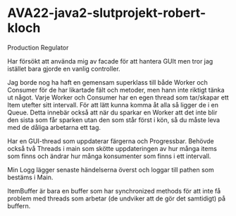 # AVA22-java2-slutprojekt-robert-kloch

Production Regulator

Har försökt att använda mig av facade för att hantera GUIt men tror jag istället bara gjorde en vanlig controller.

Jag borde nog ha haft en gemensam superklass till både Worker och Consumer för de har likartade fält och metoder, men hann inte riktigt tänka ut något. Varje Worker och Consumer har en egen thread som tar/skapar ett Item utefter sitt intervall. För att lätt kunna komma åt alla så ligger de i en Queue. Detta innebär också att när du sparkar en Worker att det inte blir den sista som får sparken utan den som står först i kön, så du måste leva med de dåliga arbetarna ett tag.

Har en GUI-thread som uppdaterar färgerna och Progressbar. Behövde också två Threads i main som skötte uppdateringen av hur många items som finns och ändrar hur många konsumenter som finns i ett intervall.

Min Logg lägger senaste händelserna överst och loggar till pathen som bestäms i Main.

ItemBuffer är bara en buffer som har synchronized methods för att inte få problem med threads som arbetar (de undviker att de gör det samtidigt) på buffern. 
